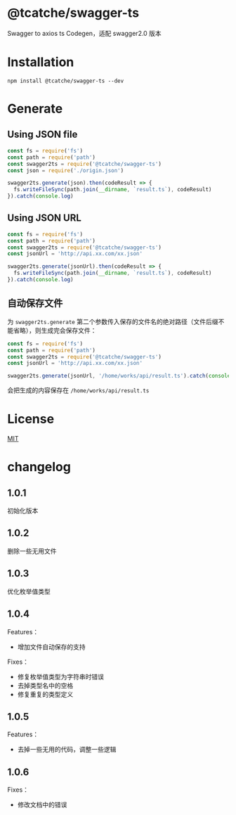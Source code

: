 # @tcatche/swagger-ts
Swagger to axios ts Codegen，适配 swagger2.0 版本

# Installation
```shell
npm install @tcatche/swagger-ts --dev
```
# Generate
## Using JSON file
```js
const fs = require('fs')
const path = require('path')
const swagger2ts = require('@tcatche/swagger-ts')
const json = require('./origin.json')

swagger2ts.generate(json).then(codeResult => {
  fs.writeFileSync(path.join(__dirname, `result.ts`), codeResult)
}).catch(console.log)
```
## Using JSON URL
```js
const fs = require('fs')
const path = require('path')
const swagger2ts = require('@tcatche/swagger-ts')
const jsonUrl = 'http://api.xx.com/xx.json'

swagger2ts.generate(jsonUrl).then(codeResult => {
  fs.writeFileSync(path.join(__dirname, `result.ts`), codeResult)
}).catch(console.log)
```

## 自动保存文件
为 `swagger2ts.generate` 第二个参数传入保存的文件名的绝对路径（文件后缀不能省略），则生成完会保存文件：
```js
const fs = require('fs')
const path = require('path')
const swagger2ts = require('@tcatche/swagger-ts')
const jsonUrl = 'http://api.xx.com/xx.json'

swagger2ts.generate(jsonUrl, '/home/works/api/result.ts').catch(console.log)
```

会把生成的内容保存在 `/home/works/api/result.ts`

# License

[MIT](https://opensource.org/licenses/MIT)


# changelog
## 1.0.1
初始化版本

## 1.0.2
删除一些无用文件

## 1.0.3
优化枚举值类型

## 1.0.4
Features：
- 增加文件自动保存的支持

Fixes：
- 修复枚举值类型为字符串时错误
- 去掉类型名中的空格
- 修复重复的类型定义

## 1.0.5
Features：
- 去掉一些无用的代码，调整一些逻辑

## 1.0.6
Fixes：
- 修改文档中的错误